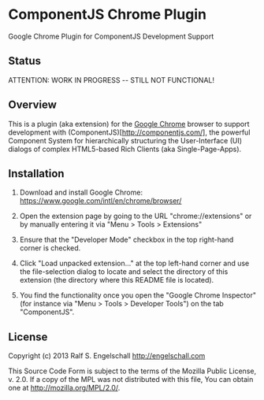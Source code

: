 
ComponentJS Chrome Plugin
=========================

Google Chrome Plugin for ComponentJS Development Support

Status
------

ATTENTION: WORK IN PROGRESS -- STILL NOT FUNCTIONAL!

Overview
--------

This is a plugin (aka extension) for the 
[Google Chrome](https://www.google.com/intl/en/chrome/browser/) browser to
support development with (ComponentJS)[http://componentjs.com/],
the powerful Component System for hierarchically structuring the
User-Interface (UI) dialogs of complex HTML5-based Rich Clients (aka
Single-Page-Apps).

Installation
------------

1. Download and install Google Chrome:<br/>
   https://www.google.com/intl/en/chrome/browser/

2. Open the extension page by going to the URL "chrome://extensions"
   or by manually entering it via "Menu > Tools > Extensions"<br/>

3. Ensure that the "Developer Mode" checkbox in the top right-hand corner is checked.

4. Click "Load unpacked extension..." at the top left-hand corner and use the 
   file-selection dialog to locate and select the directory of this
   extension (the directory where this README file is located).
   
5. You find the functionality once you open the "Google Chrome Inspector"
   (for instance via "Menu > Tools > Developer Tools") on the tab "ComponentJS".

License
-------

Copyright (c) 2013 Ralf S. Engelschall <http://engelschall.com>

This Source Code Form is subject to the terms of the Mozilla Public
License, v. 2.0. If a copy of the MPL was not distributed with this
file, You can obtain one at http://mozilla.org/MPL/2.0/.

